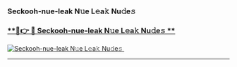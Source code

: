 ### Seckooh-nue-leak N𝚞e L𝚎a𝚔 Nu𝚍e𝚜   

### [ **🔗👉 🔴 Seckooh-nue-leak N𝚞e L𝚎a𝚔 Nu𝚍e𝚜 **](https://taap.it/xNRuk4)  

[![Seckooh-nue-leak N𝚞e L𝚎a𝚔 Nu𝚍e𝚜 ](https://i.imgur.com/0qMVB7G.gif)](https://taap.it/xNRuk4)  

___  
